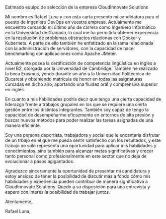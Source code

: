 Estimado equipo de selección de la empresa CloudInnovate Solutions
 
  Mi nombre es Rafael Luna y con esta carta presento mi candidatura para el puesto
de Ingeniero DevOps en vuestra empresa. Actualmente me encuentro cursando mi último año
de carrera como Ingeniero Informático en la Universidad de Granada, lo cual me ha permitido
obtener experiencia en la resolución de problemas obstractos relacionas con Docker y Kubernets.
A parte de ello también he enfatizado en la rama relacionada con la administración de servidores,
con la capacidad de hacer benchmarking con aplicaciones como Apache JMeter.

  Actualmente posea la certificación de competencia lingüística en inglés a nivel B2, otorgada por la Universidad 
de Cambridge. También he realizado la beca Erasmus, yendo durante un año a la Universidad Politécnica de Bucarest
y obteniendo matrícula de honor en todas las asignaturas cursadas en dicho año, aportando una fluidez
oral y comprensiva superior en inglés.

  En cuanto a mis habilidades podría decir que tengo una cierta capacidad de liderazgo frente a trabajos
grupales en los que se requiere una cierta gestión entre los distintos integrantes. También soy capaz de
tengo la capacidad de desempeñarme eficazmente en entornos de alta presión y buscar nuevos métodos para 
poder realizar las tareas asignadas de una manera eficiente.

Soy una persona deportista, trabajadora y social que le encantaría disfrutar de un trbajo en el que me 
pueda sentir satisfecho con los resultados, y este trabajo  no solo representa una oportunidad para aplicar
mis habilidades y conocimientos, sino también para alcanzar metas significativas y crecer tanto personal como 
profesionalmente en este sector que no deja de evolucionar a pasos agigantados.

Agradezco sinceramente la oportunidad de presentar mi candidatura y estoy ansioso de tener la posibilidad de
discutir más a fondo cómo mis habilidades y experiencia pueden contribuir de manera significativa a  CloudInnovate Solutions.
Quedo a su disposición para una entrevista y espero con interés la posibilidad de trabajar juntos.

Atentamente, 

Rafael Luna,
